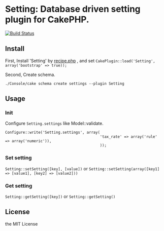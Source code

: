 # Setting: Database driven setting plugin for CakePHP.

[![Build Status](https://secure.travis-ci.org/k1LoW/Setting.png?branch=master)](http://travis-ci.org/k1LoW/Setting)

## Install

First, Install 'Setting' by [recipe.php](https://github.com/k1LoW/recipe) , and set `CakePlugin::load('Setting', array('bootstrap' => true));`

Second, Create schema.

    ./Console/cake schema create settings --plugin Setting

## Usage

### Init

Configure `Setting.settings` like Model::validate.

    Configure::write('Setting.settings', array(
                                               'tax_rate' => array('rule' => array('numeric')),
                                               ));


### Set setting

`Setting::setSetting([key], [value])` or `Setting::setSetting(array([key1] => [value1], [key2] => [value2]))`

### Get setting

`Setting::getSetting([key])` or `Setting::getSetting()`

## License

the MIT License

